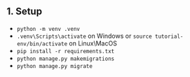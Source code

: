 ## 1. Setup
* `python -m venv .venv`
* `.venv\Scripts\activate` on Windows or `source tutorial-env/bin/activate` on Linux\MacOS
* `pip install -r requirements.txt`
* `python manage.py makemigrations`
* `python manage.py migrate`